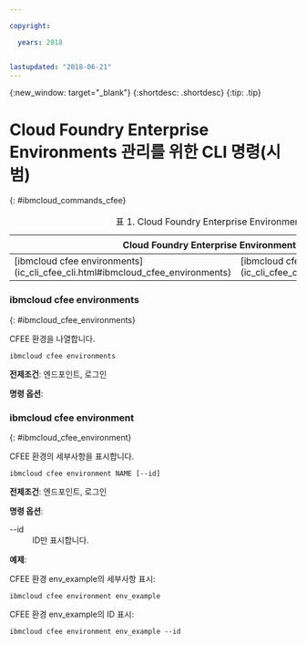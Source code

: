 ```yaml
---

copyright:

  years: 2018


lastupdated: "2018-06-21"
---
```


{:new_window: target="_blank"}
{:shortdesc: .shortdesc}
{:tip: .tip}

# Cloud Foundry Enterprise Environments 관리를 위한 CLI 명령(시범)
{: #ibmcloud_commands_cfee}

<table summary="Cloud Foundry Enterprise Environments 관리(시범)">
<caption>표 1. Cloud Foundry Enterprise Environments 관리(시범)</caption>
 <thead>
 <th colspan="5">Cloud Foundry Enterprise Environments 관리(시범)</th>
 </thead>
 <tbody>
 <tr>
 <td>[ibmcloud cfee environments](ic_cli_cfee_cli.html#ibmcloud_cfee_environments)</td>
 <td>[ibmcloud cfee environment](ic_cli_cfee_cli.html#ibmcloud_cfee_environment)</td>
 </tr>
 </tbody>
 </table>
 
 ### ibmcloud cfee environments
{: #ibmcloud_cfee_environments}

CFEE 환경을 나열합니다.

```
ibmcloud cfee environments
```

<strong>전제조건</strong>: 엔드포인트, 로그인

<strong>명령 옵션</strong>:

### ibmcloud cfee environment
{: #ibmcloud_cfee_environment}

CFEE 환경의 세부사항을 표시합니다.

```
ibmcloud cfee environment NAME [--id]
```

<strong>전제조건</strong>: 엔드포인트, 로그인

<strong>명령 옵션</strong>:
  <dl>
   <dt>--id</dt>
   <dd>ID만 표시합니다.</dd>
  </dl>

<strong>예제</strong>:

CFEE 환경 env_example의 세부사항 표시:

```
ibmcloud cfee environment env_example
```

CFEE 환경 env_example의 ID 표시:

```
ibmcloud cfee environment env_example --id
```
